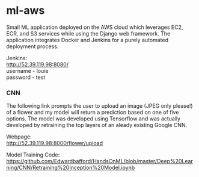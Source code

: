 # ml-aws
Small ML application deployed on the AWS cloud which leverages EC2, ECR, and S3 services while using the Django web framework. The application integrates Docker and Jenkins for a purely automated deployment process.  
  
Jenkins:  
http://52.39.119.98:8080/  
username - louie  
password - test  
  
### CNN
The following link prompts the user to upload an image (JPEG only please!) of a flower and my model will return a prediction based on one of five options. The model was developed using Tensorflow and was actually developed by retraining the top layers of an aleady existing Google CNN.  
  
Webpage:  
http://52.39.119.98:8000/flower/upload 
  
Model Training Code:  
https://github.com/Edwardbafford/HandsOnML/blob/master/Deep%20Learning/CNN/Retraining%20Inception%20Model.ipynb
